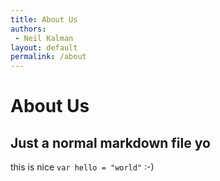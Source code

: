 ```yaml
---
title: About Us
authors:
 - Neil Kalman
layout: default
permalink: /about
---
```


# About Us

## Just a normal markdown file yo

this is nice `var hello = "world"` :-)

